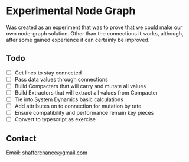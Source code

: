 # Experimental Node Graph
Was created as an experiment that was to prove that we could make our own node-graph solution. Other than the connections it works, although, after some gained experience it can certainly be improved.

## __Todo__
- [ ] Get lines to stay connected
- [ ] Pass data values through connections
- [ ] Build Compacters that will carry and mutate all values
- [ ] Build Extractors that will extract all values from Compacter
- [ ] Tie into System Dynamics basic calculations
- [ ] Add attributes on to connection for mutation by rate
- [ ] Ensure compatibility and performance remain key pieces
- [ ] Convert to typescript as exercise

## Contact
Email: [shafferchance@gmail.com](mailto:shafferchance@gmail.com?subject=Node%20Grpah%20Inquiry) 
